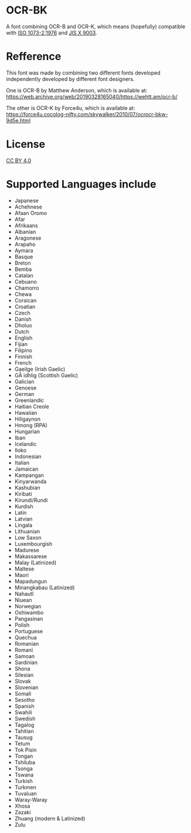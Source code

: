 # OCR-BK
A font combining OCR-B and OCR-K, which means (hopefully) compatible with [ISO 1073-2:1976](https://www.iso.org/standard/5568.html) and [JIS X 9003](https://kikakurui.com/x9/X9003-1980-01.html).

# Refference
This font was made by combining two different fonts developed independently developed by different font designers.

One is OCR-B by Matthew Anderson, which is available at: https://web.archive.org/web/20190328165040/https://wehtt.am/ocr-b/

The other is OCR-K by Force4u, which is available at: https://force4u.cocolog-nifty.com/skywalker/2010/07/ocrocr-bkw-9d5e.html

# License
[CC BY 4.0](https://creativecommons.org/licenses/by/4.0/)

# Supported Languages include
- Japanese
- Achehnese
- Afaan Oromo
- Afar
- Afrikaans
- Albanian
- Aragonese
- Arapaho
- Aymara
- Basque
- Breton
- Bemba
- Catalan
- Cebuano
- Chamorro
- Chewa
- Corsican
- Croatian
- Czech
- Danish
- Dholuo
- Dutch
- English
- Fijian
- Filipino
- Finnish
- French
- Gaeilge (Irish Gaelic)
- GĂ idhlig (Scottish Gaelic)
- Galician
- Genoese
- German
- Greenlandic
- Haitian Creole
- Hawaiian
- Hiligaynon
- Hmong (RPA)
- Hungarian
- Iban
- Icelandic
- Iloko
- Indonesian
- Italian
- Jamaican
- Kampangan
- Kinyarwanda
- Kashubian
- Kiribati
- Kirundi/Rundi
- Kurdish
- Latin
- Latvian
- Lingala
- Lithuanian
- Low Saxon
- Luxembourgish
- Madurese
- Makassarese
- Malay (Latinized)
- Maltese
- Maori
- Mapadungun
- Minangkabau (Latinized)
- Nahautl
- Niuean
- Norwegian
- Oshiwambo
- Pangasinan
- Polish
- Portuguese
- Quechua
- Romanian
- Romani
- Samoan
- Sardinian
- Shona
- Silesian
- Slovak
- Slovenian
- Somali
- Sesotho
- Spanish
- Swahili
- Swedish
- Tagalog
- Tahitian
- Tausug
- Tetum
- Tok Pisin
- Tongan
- Tshiluba
- Tsonga
- Tswana
- Turkish
- Turkmen
- Tuvaluan
- Waray-Waray
- Xhosa
- Zazaki
- Zhuang (modern & Latinized)
- Zulu
